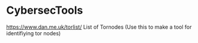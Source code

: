 # CybersecTools

https://www.dan.me.uk/torlist/ List of Tornodes (Use this to make a tool for identifiying tor nodes)
